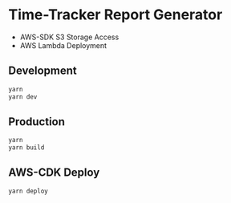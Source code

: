 # Time-Tracker Report Generator

* AWS-SDK S3 Storage Access
* AWS Lambda Deployment

## Development

```bash
yarn
yarn dev
```

## Production

```bash
yarn
yarn build
```

## AWS-CDK Deploy

```bash
yarn deploy
```